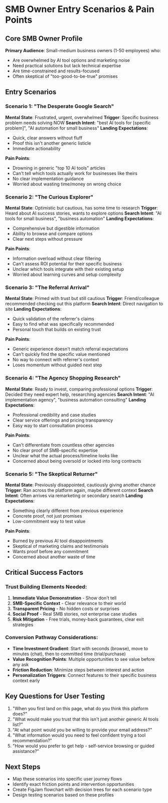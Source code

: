 # SMB Owner Entry Scenarios & Pain Points

## Core SMB Owner Profile
**Primary Audience**: Small-medium business owners (1-50 employees) who:
- Are overwhelmed by AI tool options and marketing noise
- Need practical solutions but lack technical expertise
- Are time-constrained and results-focused
- Often skeptical of "too-good-to-be-true" promises

## Entry Scenarios

### Scenario 1: "The Desperate Google Search" 
**Mental State**: Frustrated, urgent, overwhelmed
**Trigger**: Specific business problem needs solving NOW
**Search Intent**: "best AI tools for [specific problem]", "AI automation for small business"
**Landing Expectations**: 
- Quick, clear answers without fluff
- Proof this isn't another generic listicle
- Immediate actionability

**Pain Points**:
- Drowning in generic "top 10 AI tools" articles
- Can't tell which tools actually work for businesses like theirs
- No clear implementation guidance
- Worried about wasting time/money on wrong choice

### Scenario 2: "The Curious Explorer"
**Mental State**: Optimistic but cautious, has some time to research
**Trigger**: Heard about AI success stories, wants to explore options
**Search Intent**: "AI tools for small business", "business automation"
**Landing Expectations**:
- Comprehensive but digestible information
- Ability to browse and compare options
- Clear next steps without pressure

**Pain Points**:
- Information overload without clear filtering
- Can't assess ROI potential for their specific business
- Unclear which tools integrate with their existing setup
- Worried about learning curves and setup complexity

### Scenario 3: "The Referral Arrival"
**Mental State**: Primed with trust but still cautious
**Trigger**: Friend/colleague recommended checking out this platform
**Search Intent**: Direct navigation to site
**Landing Expectations**:
- Quick validation of the referrer's claims
- Easy to find what was specifically recommended
- Personal touch that builds on existing trust

**Pain Points**:
- Generic experience doesn't match referral expectations
- Can't quickly find the specific value mentioned
- No way to connect with referrer's context
- Loses momentum without guided next step

### Scenario 4: "The Agency Shopping Research"
**Mental State**: Ready to invest, comparing professional options
**Trigger**: Decided they need expert help, researching agencies
**Search Intent**: "AI implementation agency", "business automation consulting"
**Landing Expectations**:
- Professional credibility and case studies
- Clear service offerings and pricing transparency
- Easy way to start consultation process

**Pain Points**:
- Can't differentiate from countless other agencies
- No clear proof of SMB-specific expertise
- Unclear what the actual process/timeline looks like
- Concerned about being oversold or locked into long contracts

### Scenario 5: "The Skeptical Returner"
**Mental State**: Previously disappointed, cautiously giving another chance
**Trigger**: Ran across the platform again, maybe different context
**Search Intent**: Often arrives via remarketing or secondary search
**Landing Expectations**:
- Something clearly different from previous experience
- Concrete proof, not just promises
- Low-commitment way to test value

**Pain Points**:
- Burned by previous AI tool disappointments
- Skeptical of marketing claims and testimonials
- Wants proof before any commitment
- Concerned about another waste of time

## Critical Success Factors

### Trust Building Elements Needed:
1. **Immediate Value Demonstration** - Show don't tell
2. **SMB-Specific Context** - Clear relevance to their world
3. **Transparent Pricing** - No hidden costs or surprises  
4. **Social Proof** - Real SMB stories, not enterprise case studies
5. **Risk Mitigation** - Free trials, money-back guarantees, clear exit strategies

### Conversion Pathway Considerations:
- **Time Investment Gradient**: Start with seconds (browse), move to minutes (chat), then to committed time (trial/purchase)
- **Value Recognition Points**: Multiple opportunities to see value before any ask
- **Friction Reduction**: Minimize steps between interest and action
- **Personalization Triggers**: Connect features to their specific business context early

## Key Questions for User Testing

1. "When you first land on this page, what do you think this platform does?"
2. "What would make you trust that this isn't just another generic AI tools list?"
3. "At what point would you be willing to provide your email address?"
4. "What information would you need to feel confident trying a tool recommendation?"
5. "How would you prefer to get help - self-service browsing or guided assistance?"

## Next Steps
- Map these scenarios into specific user journey flows
- Identify exact friction points and intervention opportunities
- Create FigJam flowchart with decision trees for each scenario type
- Design testing scenarios based on these profiles